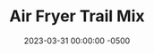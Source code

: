 ---
layout: post
title:  "Air Fryer Trail Mix"
date:   2023-03-31 00:00:00 -0500
categories: 
- Recipes
- Finger Foods
permalink: /recipes/air-fried-trail-mix
image: /assets/Food/Finger Food/Air Fry Trail Mix/air-fry-trail-cover.jpg
ing: airfrytrail-ing
facts: airfrytrail-facts
section1: Roasted Chickpeas
start2: Almonds
section2: Paprika Spiced Nutes
start3: Banana, overripe
section3: Banana Chips
start4: 
section4: 
start5: 
section5: 
Prep: 15
Rest: 
Cook: 30
Source1: 
Source2: 
whisk: https://s.samsungfood.com/yduY5
tags: 
- fried
- snack
- nuts
- banana
- chickpea
- roast
- sweet
- salty
Description: Using your air fryer is a fun way to make a good <a href="/misc/fake-healthy-foods#trail-mix">trail mix</a>, and this one uses roasted chickpeas, paprika spiced nuts, and banana chips. Simply roast all 3 and toss with your desired spices before combing together. It goes great on a salad or a bowl of yogurt, or even on its own!  For a standard fruit and nuts trail mix, see my Or you can make my <a href="trail-mix">Mixed Nuts and Chocolate Trail Mix</a>
Instructions: 
- Preheat your air fryer to 400F, and drain and rinse the chickpeas. Lightly spray the bottom of the basket with oil, and add in the chickpeas. Add another light spray of oil on top.<br><br>

- Air fry for about 14 minutes until browned and crispy, flipping halfway and adding another spray of oil. Remove to a bowl, and toss with the spices (hot sauce, garlic and onion powder, and salt). Set aside<br><br>
- <center><img src="/assets/Food/Finger Food/Air Fry Trail Mix/air-fry-trail-chickpea.jpg" alt="" class="instruction-image"></center><br>

- Heat air fryer back up to 400F. Again, lightly spray the basket, add the nuts, and top with another light spray<br><br>

- Air fry nuts at 400F for about 5 minutes. Remove to another bowl, and toss with the paprika and soy sauce. Set aside<br><br>
- <center><img src="/assets/Food/Finger Food/Air Fry Trail Mix/air-fry-trail-nuts.jpg" alt="" class="instruction-image"></center><br>

- Lower the air fryer to 350F. Slice your banana very thin, about 1/4" thick. Lightly spray the basket, and add the banana. Lightly spray the top<br><br>

- Air fry at 350F for about 10 minutes, or until golden. Remove the base of the air fryer and use as a cooling rack until the bananas are completely cooled. This is why I did the banana last, so I didn't have to take soft bananas out of the air fryer. Toss with the oil, cinnamon, and salt when totally cooled.<br><br>
- <center><img src="/assets/Food/Finger Food/Air Fry Trail Mix/air-fry-trail-banana.jpg" alt="" class="instruction-image"></center><br>

- Mix the 3 bowls together, and break up the banana chips as small as the nuts and chickpeas. Transfer to a Ziploc bag and store in the fridge
---